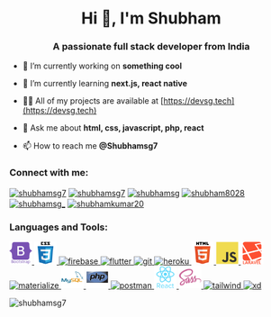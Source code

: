 <h1 align="center">Hi 👋, I'm Shubham</h1>
<h3 align="center">A passionate full stack developer from India</h3>

- 🔭 I’m currently working on **something cool**

- 🌱 I’m currently learning **next.js, react native**

- 👨‍💻 All of my projects are available at [https://devsg.tech](https://devsg.tech)

- 💬 Ask me about **html, css, javascript, php, react**

- 📫 How to reach me **@Shubhamsg7**

<h3 align="left">Connect with me:</h3>
<p align="left">
<a href="https://codepen.io/shubhamsg7" target="blank"><img align="center" src="https://cdn.jsdelivr.net/npm/simple-icons@3.0.1/icons/codepen.svg" alt="shubhamsg7" height="30" width="40" /></a>
<a href="https://linkedin.com/in/shubhamsg7" target="blank"><img align="center" src="https://cdn.jsdelivr.net/npm/simple-icons@3.0.1/icons/linkedin.svg" alt="shubhamsg7" height="30" width="40" /></a>
<a href="https://stackoverflow.com/users/shubhamsg" target="blank"><img align="center" src="https://cdn.jsdelivr.net/npm/simple-icons@3.0.1/icons/stackoverflow.svg" alt="shubhamsg" height="30" width="40" /></a>
<a href="https://fb.com/shubham8028" target="blank"><img align="center" src="https://cdn.jsdelivr.net/npm/simple-icons@3.0.1/icons/facebook.svg" alt="shubham8028" height="30" width="40" /></a>
<a href="https://instagram.com/shubhamsg_" target="blank"><img align="center" src="https://cdn.jsdelivr.net/npm/simple-icons@3.0.1/icons/instagram.svg" alt="shubhamsg_" height="30" width="40" /></a>
<a href="https://www.behance.net/shubhamkumar20" target="blank"><img align="center" src="https://cdn.jsdelivr.net/npm/simple-icons@3.0.1/icons/behance.svg" alt="shubhamkumar20" height="30" width="40" /></a>
</p>

<h3 align="left">Languages and Tools:</h3>
<p align="left"> <a href="https://getbootstrap.com" target="_blank"> <img src="https://raw.githubusercontent.com/devicons/devicon/master/icons/bootstrap/bootstrap-plain-wordmark.svg" alt="bootstrap" width="40" height="40"/> </a> <a href="https://www.w3schools.com/css/" target="_blank"> <img src="https://raw.githubusercontent.com/devicons/devicon/master/icons/css3/css3-original-wordmark.svg" alt="css3" width="40" height="40"/> </a> <a href="https://firebase.google.com/" target="_blank"> <img src="https://www.vectorlogo.zone/logos/firebase/firebase-icon.svg" alt="firebase" width="40" height="40"/> </a> <a href="https://flutter.dev" target="_blank"> <img src="https://www.vectorlogo.zone/logos/flutterio/flutterio-icon.svg" alt="flutter" width="40" height="40"/> </a> <a href="https://git-scm.com/" target="_blank"> <img src="https://www.vectorlogo.zone/logos/git-scm/git-scm-icon.svg" alt="git" width="40" height="40"/> </a> <a href="https://heroku.com" target="_blank"> <img src="https://www.vectorlogo.zone/logos/heroku/heroku-icon.svg" alt="heroku" width="40" height="40"/> </a> <a href="https://www.w3.org/html/" target="_blank"> <img src="https://raw.githubusercontent.com/devicons/devicon/master/icons/html5/html5-original-wordmark.svg" alt="html5" width="40" height="40"/> </a> <a href="https://developer.mozilla.org/en-US/docs/Web/JavaScript" target="_blank"> <img src="https://raw.githubusercontent.com/devicons/devicon/master/icons/javascript/javascript-original.svg" alt="javascript" width="40" height="40"/> </a> <a href="https://laravel.com/" target="_blank"> <img src="https://raw.githubusercontent.com/devicons/devicon/master/icons/laravel/laravel-plain-wordmark.svg" alt="laravel" width="40" height="40"/> </a> <a href="https://materializecss.com/" target="_blank"> <img src="https://raw.githubusercontent.com/prplx/svg-logos/5585531d45d294869c4eaab4d7cf2e9c167710a9/svg/materialize.svg" alt="materialize" width="40" height="40"/> </a> <a href="https://www.mysql.com/" target="_blank"> <img src="https://raw.githubusercontent.com/devicons/devicon/master/icons/mysql/mysql-original-wordmark.svg" alt="mysql" width="40" height="40"/> </a> <a href="https://www.php.net" target="_blank"> <img src="https://raw.githubusercontent.com/devicons/devicon/master/icons/php/php-original.svg" alt="php" width="40" height="40"/> </a> <a href="https://postman.com" target="_blank"> <img src="https://www.vectorlogo.zone/logos/getpostman/getpostman-icon.svg" alt="postman" width="40" height="40"/> </a> <a href="https://reactjs.org/" target="_blank"> <img src="https://raw.githubusercontent.com/devicons/devicon/master/icons/react/react-original-wordmark.svg" alt="react" width="40" height="40"/> </a> <a href="https://sass-lang.com" target="_blank"> <img src="https://raw.githubusercontent.com/devicons/devicon/master/icons/sass/sass-original.svg" alt="sass" width="40" height="40"/> </a> <a href="https://tailwindcss.com/" target="_blank"> <img src="https://www.vectorlogo.zone/logos/tailwindcss/tailwindcss-icon.svg" alt="tailwind" width="40" height="40"/> </a> <a href="https://www.adobe.com/products/xd.html" target="_blank"> <img src="https://cdn.worldvectorlogo.com/logos/adobe-xd.svg" alt="xd" width="40" height="40"/> </a> </p>

<p><img align="left" src="https://github-readme-stats.vercel.app/api/top-langs?username=shubhamsg7&show_icons=true&locale=en&layout=compact" alt="shubhamsg7" /></p>
